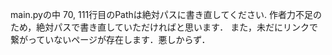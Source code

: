 main.pyの中
70, 111行目のPathは絶対パスに書き直してください.
作者力不足のため，絶対パスで書き直していただければと思います．
また，未だにリンクで繋がっていないページが存在します．悪しからず．
